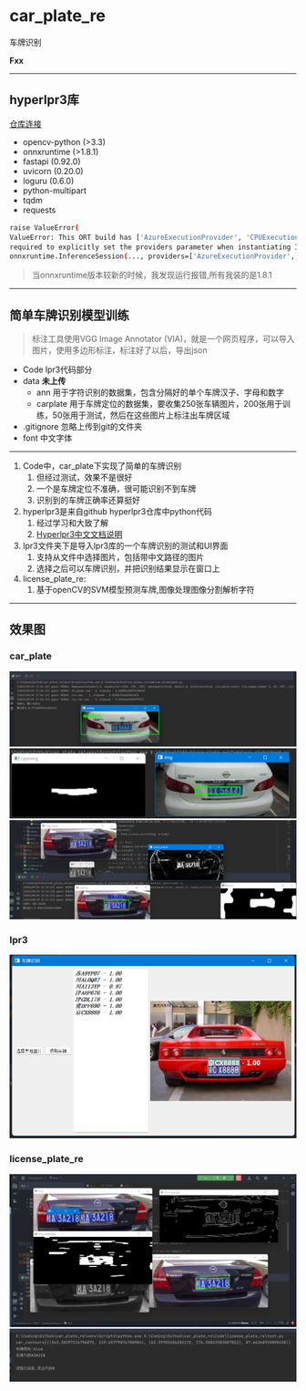 # car_plate_re

车牌识别

**Fxx**

--------------------------------

## hyperlpr3库

[仓库连接](https://github.com/szad670401/HyperLPR)

- opencv-python (>3.3)
- onnxruntime (>1.8.1)
- fastapi (0.92.0)
- uvicorn (0.20.0)
- loguru (0.6.0)
- python-multipart
- tqdm
- requests

```bash
raise ValueError(
ValueError: This ORT build has ['AzureExecutionProvider', 'CPUExecutionProvider'] enabled. Since ORT 1.9, you are
required to explicitly set the providers parameter when instantiating InferenceSession. For example,
onnxruntime.InferenceSession(..., providers=['AzureExecutionProvider', 'CPUExecutionProvider'], ...)
```

> 当onnxruntime版本较新的时候，我发现运行报错,所有我装的是1.8.1


--------------------------------------------------

## 简单车牌识别模型训练

> 标注工具使用VGG Image Annotator (VIA)，就是一个网页程序，可以导入图片，使用多边形标注，标注好了以后，导出json

- Code lpr3代码部分
- data **未上传**
    - ann 用于字符识别的数据集，包含分隔好的单个车牌汉子、字母和数字
    - carplate 用于车牌定位的数据集，要收集250张车辆图片，200张用于训练，50张用于测试，然后在这些图片上标注出车牌区域
- .gitignore 忽略上传到git的文件夹
- font 中文字体

-------------------------------------------------------------------------

1. Code中，car_plate下实现了简单的车牌识别
    1. 但经过测试，效果不是很好
    2. 一个是车牌定位不准确，很可能识别不到车牌
    3. 识别到的车牌正确率还算挺好
2. hyperlpr3是来自github hyperlpr3仓库中python代码
    1. 经过学习和大致了解
    2. [Hyperlpr3中文文档说明](./Code/hyperlpr3/README_CH.md)
3. lpr3文件夹下是导入lpr3库的一个车牌识别的测试和UI界面
    1. 支持从文件中选择图片，包括带中文路径的图片
    2. 选择之后可以车牌识别，并把识别结果显示在窗口上
4. license_plate_re:
    1. 基于openCV的SVM模型预测车牌,图像处理图像分割解析字符

-------------------------------------------------------------------------------

## 效果图

### car_plate

![img](./Code/car_plate/img.png)    
![img_1](./Code/car_plate/img_1.png)
![img_2](./Code/car_plate/img_2.png)

### lpr3

![img](./Code/lpr3/img.png)

### license_plate_re

![img](./Code/license_plate_re/img.png)  
![img_1](./Code/license_plate_re/img_1.png)